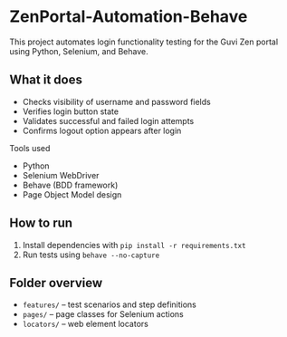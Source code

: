 # ZenPortal-Automation-Behave

This project automates login functionality testing for the Guvi Zen portal using Python, Selenium, and Behave.

## What it does

- Checks visibility of username and password fields
- Verifies login button state
- Validates successful and failed login attempts
- Confirms logout option appears after login

Tools used

- Python
- Selenium WebDriver
- Behave (BDD framework)
- Page Object Model design

## How to run

1. Install dependencies with `pip install -r requirements.txt`
2. Run tests using `behave --no-capture`

## Folder overview

- `features/` – test scenarios and step definitions
- `pages/` – page classes for Selenium actions
- `locators/` – web element locators

